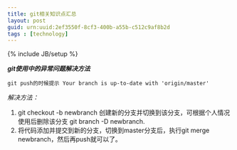 ```yaml
---
title: git相关知识点汇总
layout: post
guid: urn:uuid:2ef3550f-8cf3-400b-a55b-c512c9af8b2d
tags : [technology]
---
```

{% include JB/setup %}



**_git使用中的异常问题解决方法_**

​    `git push的时候提示 Your branch is up-to-date with 'origin/master' `

*解决方法：*

1. git checkout -b newbranch 创建新的分支并切换到该分支，可根据个人情况使用后删除该分支 git branch -D newbranch.
2. 将代码添加并提交到新的分支，切换到master分支后，执行git merge newbranch，然后再push就可以了。